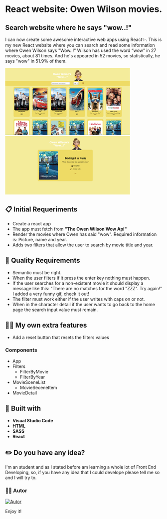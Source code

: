 
# React website: Owen Wilson movies.

## Search website where he says "wow..!"

I can now create some awesome interactive web apps using React✨. This is my new React website where you can search and read some information where Owen Wilson says "Wow..!" Wilson has used the word “wow” in 27 movies, about 81 times. And he's appeared in 52 movies, so statistically, he says "wow" in 51.9% of them.

<img src="./src/images/owen-wilson.PNG" width="400"/><img src="./src/images/detail-owen.PNG" width="400"/>

## 📋 Initial Requeriments

- Create a react app
- The app must fetch from **"The Owen Wilson Wow Api"**
- Render the movies where Owen has said "wow". Required information is: Picture, name and year.
- Adds two filters that allow the user to search by movie title and year.

## 🌟 Quality Requirements

- Semantic must be right.
- When the user filters if it press the enter key nothing must happen.
- If the user searches for a non-existent movie it should display a message like this: "There are no matches for the word "ZZZ". Try again!" I added a very funny gif, check it out!
- The filter must work either if the user writes with caps on or not.
- When in the character detail if the user wants to go back to the home page the search input value must remain.

## 👩‍🎤 My own extra features 

- Add a reset button that resets the filters values
  
### Components

- App
- Filters
  - FilterByMovie
  - FilterByYear
- MovieSceneList
  - MovieSeceneItem
- MovieDetail


## 🔨 Built with 

- **Visual Studio Code**
- **HTML**
- **SASS** 
- **React**

## ✏️ Do you have any idea? 

I'm an student and as I stated before am learning a whole lot of Front End Developing, so, if  you have any idea that I could develope please tell me so and I will try to.


### 🙍‍♀️ Autor

[![Autor](https://img.shields.io/badge/-%20Cristina%20Rodriguez%20-%20pink?logo=github&labelColor=grey&color=rgb(240%2C%2093%2C%20215))](https://github.com/crisrodriguezgar)

Enjoy it!


